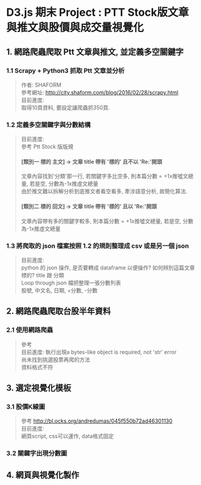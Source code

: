 # D3.js 期末 Project : PTT Stock版文章與推文與股價與成交量視覺化

## 1. 網路爬蟲爬取 Ptt 文章與推文, 並定義多空關鍵字
### 1.1 Scrapy + Python3  抓取 Ptt 文章並分析
> 作者: SHAFORM  
> 參考網址: http://city.shaform.com/blog/2016/02/28/scrapy.html  
> 目前進度:  
> 取得10頁資料, 要設定讓爬蟲抓350頁.


### 1.2 定義多空關鍵字與分數結構
> 目前進度:   
> 參考 Ptt Stock 版版規  
> #### [類別一 標的 主文]  -> 文章 title 帶有 '標的' 且不以 'Re:'開頭  
> 文章內容找到'分類'那一行, 若關鍵字多比空多, 則本篇分數 = +1x推噓文總量, 若是空, 分數為-1x推虛文總量  
> 由於推文難以拆解分析到底推文者看空看多, 牽涉語意分析, 故簡化算法.  
> #### [類別二 標的 回文] -> 文章 title 帶有 '標的' 且以 'Re:'開頭  
> 文章內容帶有多的關鍵字較多, 則本篇分數 = +1x推噓文總量, 若是空, 分數為-1x推虛文總量  


### 1.3 將爬取的 json 檔案按照 1.2 的規則整理成 csv 或是另一個 json
> 目前進度:  
> python 的 json 操作, 是否要轉成 dataframe 以便操作? 
> 如何辨別這篇文章標的? title 跟 分類  
> Loop through json 檔把整理一張分數列表  
> 股號, 中文名, 日期, +分數, -分數


## 2. 網路爬蟲爬取台股半年資料
### 2.1 使用網路爬蟲
> 參考  
> 目前進度: 
> 執行出現a bytes-like object is required, not 'str' error  
> 尚未找到挑選股票再爬的方法  
> 資料格式不符  

## 3. 選定視覺化模板
### 3.1 股價K線圖
> 參考 http://bl.ocks.org/andredumas/045f550b72ad46301130  
> 目前進度:  
> 網頁script, css可以運作, data格式固定 

### 3.2 關鍵字出現分數圖

## 4. 網頁與視覺化製作